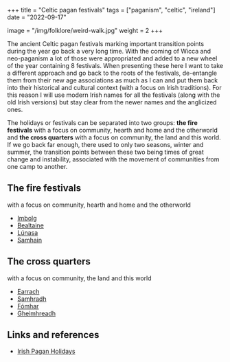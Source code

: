 +++
title = "Celtic pagan festivals"
tags = ["paganism", "celtic", "ireland"]
date = "2022-09-17"

image = "/img/folklore/weird-walk.jpg"
weight = 2
+++

The ancient Celtic pagan festivals marking important transition points during the year go back a very long time. With the coming of Wicca and neo-paganism a lot of those were appropriated and added to a new wheel of the year containing 8 festivals. When presenting these here I want to take a different approach and go back to the roots of the festivals, de-entangle them from their new age associations as much as I can and put them back into their historical and cultural context (with a focus on Irish traditions). For this reason I will use modern Irish names for all the festivals (along with the old Irish versions) but stay clear from the newer names and the anglicized ones.

The holidays or festivals can be separated into two groups: **the fire festivals** with a focus on community, hearth and home and the otherworld and **the cross quarters** with a focus on community, the land and this world. If we go back far enough, there used to only two seasons, winter and summer, the transition points between these two being times of great change and instability, associated with the movement of communities from one camp to another.

## The fire festivals
with a focus on community, hearth and home and the otherworld

- [Imbolg](/folklore/festivals/imbolg/)
- [Bealtaine](/folklore/festivals/bealtaine/)
- [Lúnasa](/folklore/festivals/lunasa/)
- [Samhain](/folklore/festivals/samhain/)

## The cross quarters
with a focus on community, the land and this world

- [Earrach](/folklore/festivals/earrach/)
- [Samhradh](/folklore/festivals/samhradh/)
- [Fómhar](/folklore/festivals/fomhar/)
- [Gheimhreadh](/folklore/festivals/gheimhreadh/)

## Links and references

- [Irish Pagan Holidays](https://loraobrien.ie/irish-pagan-holidays/)
